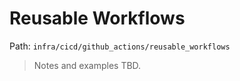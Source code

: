 # Reusable Workflows

Path: `infra/cicd/github_actions/reusable_workflows`

> Notes and examples TBD.
